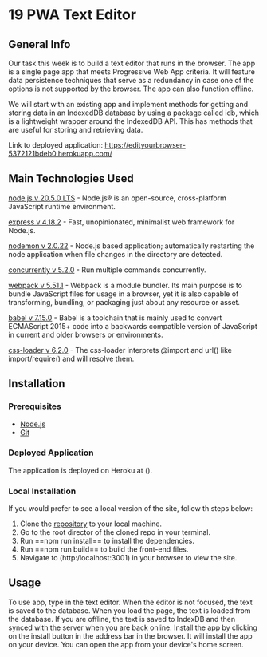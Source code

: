 # 19 PWA Text Editor

## General Info

Our task this week is to build a text editor that runs in the browser. The app is a single page app that meets Progressive Web App criteria. It will feature data persistence techniques that serve as a redundancy in case one of the options is not supported by the browser. The app can also function offline.

We will start with an existing app and implement methods for getting and storing data in an IndexedDB database by using a package called idb, which is a lightweight wrapper around the IndexedDB API. This has methods that are useful for storing and retrieving data.

Link to deployed application: https://edityourbrowser-5372121bdeb0.herokuapp.com/

## Main Technologies Used
[node.js v 20.5.0 LTS](https://node.js.org/) - Node.js® is an open-source, cross-platform JavaScript runtime environment.

[express v 4.18.2](https://www.npmjs.com/package/express) - Fast, unopinionated, minimalist web framework for Node.js.

[nodemon v 2.0.22](https://www.npmjs.com/package/nodemon) - Node.js based application; automatically restarting the node application when file changes in the directory are detected.

[concurrently v 5.2.0](https://www.npmjs.com/package/concurrently) - Run multiple commands concurrently.

[webpack v 5.51.1](https://www.npmjs.com/package/webpack) - Webpack is a module bundler. Its main purpose is to bundle JavaScript files for usage in a browser, yet it is also capable of transforming, bundling, or packaging just about any resource or asset.

[babel v 7.15.0](https://www.npmjs.com/package/@babel/core) - Babel is a toolchain that is mainly used to convert ECMAScript 2015+ code into a backwards compatible version of JavaScript in current and older browsers or environments.

[css-loader v 6.2.0](https://www.npmjs.com/package/css-loader) - The css-loader interprets @import and url() like import/require() and will resolve them.


## Installation

### Prerequisites
* [Node.js](https://node.js.org/)
* [Git](https://git-scm.com/)

### Deployed Application

The application is deployed on Heroku at ().

### Local Installation

If you would prefer to see a local version of the site, follow th steps below: 

1. Clone the [repository]() to your local machine.
2. Go to the root director of the cloned repo in your terminal.
3. Run ==npm run install== to install the dependencies.
4. Run ==npm run build== to build the front-end files.
5. Navigate to (http:/localhost:3001) in your browser to view the site.

## Usage

To use app, type in the text editor. When the editor is not focused, the text is saved to the database. When you load the page, the text is loaded from the database. If you are offline, the text is saved to IndexDB and then synced with the server when you are back online. Install the app by clicking on the install button in the address bar in the browser. It will install the app on your device. You can open the app from your device's home screen.

